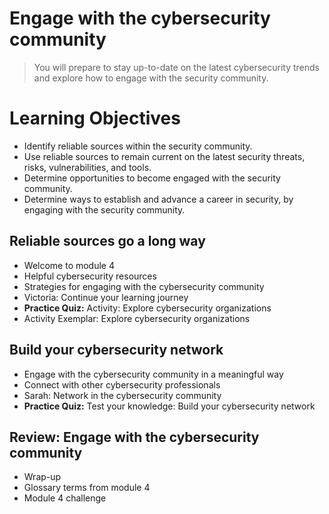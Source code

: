 # Engage with the cybersecurity community
> You will prepare to stay up-to-date on the latest cybersecurity trends and explore how to engage with the security community.
# Learning Objectives
- Identify reliable sources within the security community.
- Use reliable sources to remain current on the latest security threats, risks, vulnerabilities, and tools.
- Determine opportunities to become engaged with the security community.
- Determine ways to establish and advance a career in security, by engaging with the security community.
## Reliable sources go a long way
- Welcome to module 4
- Helpful cybersecurity resources
- Strategies for engaging with the cybersecurity community
- Victoria: Continue your learning journey
- **Practice Quiz:** Activity: Explore cybersecurity organizations
- Activity Exemplar: Explore cybersecurity organizations
## Build your cybersecurity network
- Engage with the cybersecurity community in a meaningful way
- Connect with other cybersecurity professionals
- Sarah: Network in the cybersecurity community
- **Practice Quiz:** Test your knowledge: Build your cybersecurity network
## Review: Engage with the cybersecurity community
- Wrap-up
- Glossary terms from module 4
- Module 4 challenge
